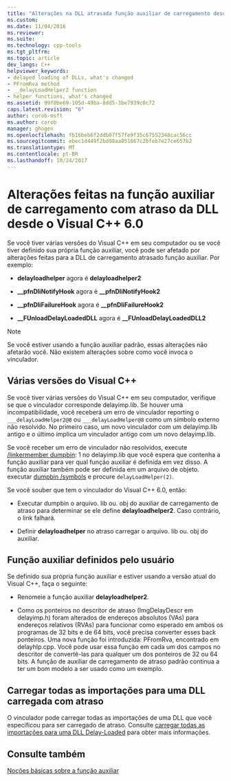 ```yaml
---
title: "Alterações na DLL atrasada função auxiliar de carregamento desde o Visual C++ 6.0 | Microsoft Docs"
ms.custom: 
ms.date: 11/04/2016
ms.reviewer: 
ms.suite: 
ms.technology: cpp-tools
ms.tgt_pltfrm: 
ms.topic: article
dev_langs: C++
helpviewer_keywords:
- delayed loading of DLLs, what's changed
- PFromRva method
- __delayLoadHelper2 function
- helper functions, what's changed
ms.assetid: 99f0be69-105d-49ba-8dd5-3be7939c0c72
caps.latest.revision: "6"
author: corob-msft
ms.author: corob
manager: ghogen
ms.openlocfilehash: fb16beb6f2ddb07f57fe9f35c67552348cac56cc
ms.sourcegitcommit: ebec1d449f2bd98aa851667c2bfeb7e27ce657b2
ms.translationtype: MT
ms.contentlocale: pt-BR
ms.lasthandoff: 10/24/2017
---
```

# <a name="changes-in-the-dll-delayed-loading-helper-function-since-visual-c-60"></a>Alterações feitas na função auxiliar de carregamento com atraso da DLL desde o Visual C++ 6.0
Se você tiver várias versões do Visual C++ em seu computador ou se você tiver definido sua própria função auxiliar, você pode ser afetado por alterações feitas para a DLL de carregamento atrasado função auxiliar. Por exemplo:  
  
-   **delayloadhelper** agora é **delayloadhelper2**  
  
-   **__pfnDliNotifyHook** agora é **__pfnDliNotifyHook2**  
  
-   **__pfnDliFailureHook** agora é **__pfnDliFailureHook2**  
  
-   **__FUnloadDelayLoadedDLL** agora é **__FUnloadDelayLoadedDLL2**  
  
> [!NOTE]
>  Se você estiver usando a função auxiliar padrão, essas alterações não afetarão você. Não existem alterações sobre como você invoca o vinculador.  
  
## <a name="multiple-versions-of-visual-c"></a>Várias versões do Visual C++  
 Se você tiver várias versões do Visual C++ em seu computador, verifique se que o vinculador corresponde delayimp.lib. Se houver uma incompatibilidade, você receberá um erro de vinculador reporting o `___delayLoadHelper2@8` ou `___delayLoadHelper@8` como um símbolo externo não resolvido. No primeiro caso, um novo vinculador com um delayimp.lib antigo e o último implica um vinculador antigo com um novo delayimp.lib.  
  
 Se você receber um erro de vinculador não resolvidos, execute [/linkermember dumpbin](../../build/reference/linkermember.md): 1 no delayimp.lib que você espera que contenha a função auxiliar para ver qual função auxiliar é definida em vez disso. A função auxiliar também pode ser definida em um arquivo de objeto. executar [dumpbin /symbols](../../build/reference/symbols.md) e procure `delayLoadHelper(2)`.  
  
 Se você souber que tem o vinculador do Visual C++ 6.0, então:  
  
-   Executar dumpbin o arquivo. lib ou. obj do auxiliar de carregamento de atraso para determinar se ele define **delayloadhelper2**. Caso contrário, o link falhará.  
  
-   Definir **delayloadhelper** no atraso carregar o arquivo. lib ou. obj do auxiliar.  
  
## <a name="user-defined-helper-function"></a>Função auxiliar definidos pelo usuário  
 Se definido sua própria função auxiliar e estiver usando a versão atual do Visual C++, faça o seguinte:  
  
-   Renomeie a função auxiliar **delayloadhelper2**.  
  
-   Como os ponteiros no descritor de atraso (ImgDelayDescr em delayimp.h) foram alterados de endereços absolutos (VAs) para endereços relativos (RVAs) para funcionar como esperado em ambos os programas de 32 bits e de 64 bits, você precisa converter esses back ponteiros. Uma nova função foi introduzida: PFromRva, encontrado em delayhlp.cpp. Você pode usar essa função em cada um dos campos no descritor de convertê-las para qualquer um dos ponteiros de 32 ou 64 bits. A função de auxiliar de carregamento de atraso padrão continua a ter um bom modelo a ser usado como um exemplo.  
  
## <a name="load-all-imports-for-a-delay-loaded-dll"></a>Carregar todas as importações para uma DLL carregada com atraso  
 O vinculador pode carregar todas as importações de uma DLL que você especificou para ser carregado de atraso. Consulte [carregar todas as importações para uma DLL Delay-Loaded](../../build/reference/loading-all-imports-for-a-delay-loaded-dll.md) para obter mais informações.  
  
## <a name="see-also"></a>Consulte também  
 [Noções básicas sobre a função auxiliar](understanding-the-helper-function.md)